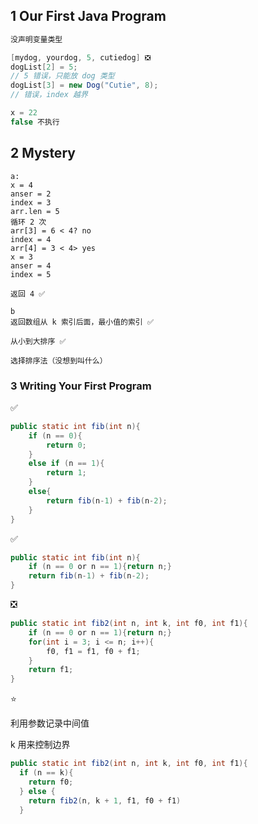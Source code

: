 ## 1 Our First Java Program

```java
没声明变量类型

[mydog, yourdog, 5, cutiedog] ❎
dogList[2] = 5;
// 5 错误，只能放 dog 类型
dogList[3] = new Dog("Cutie", 8);
// 错误，index 越界

x = 22
false 不执行
```

## 2 Mystery

```
a: 
x = 4
anser = 2
index = 3
arr.len = 5
循环 2 次
arr[3] = 6 < 4? no
index = 4
arr[4] = 3 < 4> yes
x = 3
anser = 4
index = 5

返回 4 ✅
```



```
b
返回数组从 k 索引后面，最小值的索引 ✅
```



```
从小到大排序 ✅

选择排序法（没想到叫什么）
```

### 3 Writing Your First Program

✅

```java
public static int fib(int n){
	if (n == 0){
		return 0;
	}
	else if (n == 1){
		return 1;
	}
	else{
		return fib(n-1) + fib(n-2);
	}
}
```

✅

```java
public static int fib(int n){
	if (n == 0 or n == 1){return n;}
	return fib(n-1) + fib(n-2);
}
```



❎

```java
public static int fib2(int n, int k, int f0, int f1){
	if (n == 0 or n == 1){return n;}
	for(int i = 3; i <= n; i++){
		f0, f1 = f1, f0 + f1;
	}
	return f1;
}
```



⭐️

利用参数记录中间值

k 用来控制边界

```java
public static int fib2(int n, int k, int f0, int f1){
  if (n == k){
    return f0;
  } else {
    return fib2(n, k + 1, f1, f0 + f1)
  }
```

